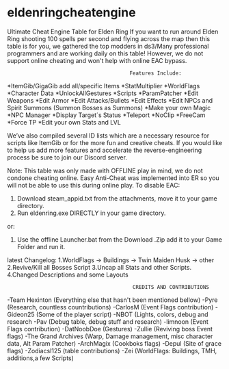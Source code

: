 # eldenringcheatengine
Ultimate Cheat Engine Table for Elden Ring
If you want to run around Elden Ring shooting 100 spells per second and flying across the map then this table is for you, we gathered the top modders in ds3/Many professional programmers and are working daily on this table! However, we do not support online cheating and won't help with online EAC bypass.


                                            Features Include:
*ItemGib/GigaGib add all/specific Items
*StatMultiplier
*WorldFlags
*Character Data
*UnlockAllGestures
*Scripts 
*ParamPatcher
*Edit Weapons 
*Edit Armor
*Edit Attacks/Bullets
*Edit Effects
*Edit NPCs and Spirit Summons (Summon Bosses as Summons)
*Make your own Magic
*NPC Manager
*Display Target´s Status
*Teleport
*NoClip
*FreeCam
*Force TP
*Edit your own Stats and LVL


We’ve also compiled several ID lists which are a necessary resource for scripts like ItemGib or for the more fun and creative cheats. If you would like to help us add more features and accelerate the reverse-engineering process be sure to join our Discord server.

Note: This table was only made with OFFLINE play in mind, we do not condone cheating online. Easy Anti-Cheat was implemented into ER so you will not be able to use this during online play.
To disable EAC:
1. Download steam_appid.txt from the attachments, move it to your game directory.
2. Run eldenring.exe DIRECTLY in your game directory.

or:

1. Use the offline Launcher.bat from the Download .Zip add it to your Game Folder and run it.

latest Changelog:
1.WorldFlags
-> Buildings
-> Twin Maiden Husk
-> other
2.Revive/Kill all Bosses Script
3.Uncap all Stats and other Scripts.
4.Changed Descriptions and some Layouts

                                             CREDITS AND CONTRIBUTIONS

-Team Hexinton (Everything else that hasn't been mentioned bellow)
-Pyre (Research, countless countributions)
-CarlosM (Event Flags contribution)
-Gideon25 (Some of the player script)
-NBOT (Lights, colors, debug and research
-Pav (Debug table, debug stuff and research)
-limnoon (Event Flags contribution)
-DatNoobDoe (Gestures)
-Zullie (Reviving boss Event flags)
-The Grand Archives (Warp, Damage management, misc character data, Alt Param Patcher)
-ArchMagix (Cookboks flags)
-Depul (Site of grace flags)
-Zodiacsl125 (table contributions)
-Zei (WorldFlags: Buildings, TMH, additions,a few Scripts)

